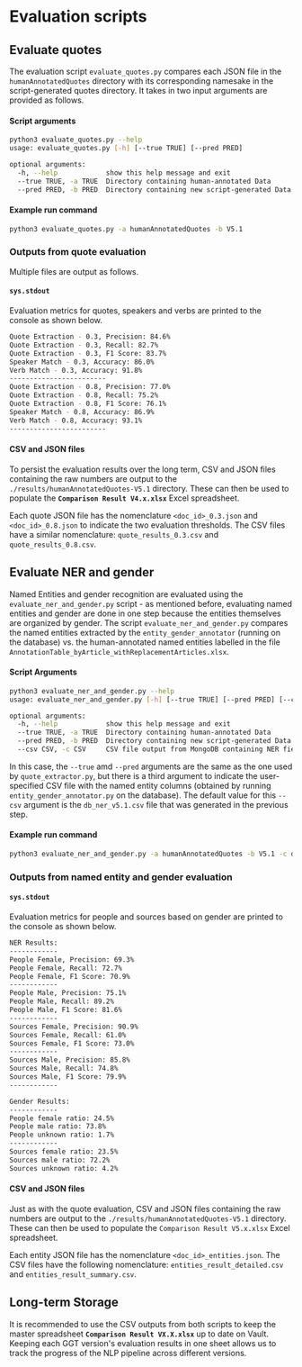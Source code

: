 # Evaluation scripts

## Evaluate quotes
The evaluation script `evaluate_quotes.py` compares each JSON file in the `humanAnnotatedQuotes` directory with its corresponding namesake in the script-generated quotes directory. It takes in two input arguments are provided as follows.

#### Script arguments
```sh
python3 evaluate_quotes.py --help
usage: evaluate_quotes.py [-h] [--true TRUE] [--pred PRED]

optional arguments:
  -h, --help            show this help message and exit
  --true TRUE, -a TRUE  Directory containing human-annotated Data
  --pred PRED, -b PRED  Directory containing new script-generated Data
```

#### Example run command
```sh
python3 evaluate_quotes.py -a humanAnnotatedQuotes -b V5.1
```
### Outputs from quote evaluation
Multiple files are output as follows.

#### `sys.stdout`
Evaluation metrics for quotes, speakers and verbs are printed to the console as shown below.
```sh
Quote Extraction - 0.3, Precision: 84.6%
Quote Extraction - 0.3, Recall: 82.7%
Quote Extraction - 0.3, F1 Score: 83.7%
Speaker Match - 0.3, Accuracy: 86.0%
Verb Match - 0.3, Accuracy: 91.8%
------------------------
Quote Extraction - 0.8, Precision: 77.0%
Quote Extraction - 0.8, Recall: 75.2%
Quote Extraction - 0.8, F1 Score: 76.1%
Speaker Match - 0.8, Accuracy: 86.9%
Verb Match - 0.8, Accuracy: 93.1%
------------------------
```

#### CSV and JSON files
To persist the evaluation results over the long term, CSV and JSON files containing the raw numbers are output to the `./results/humanAnnotatedQuotes-V5.1` directory. These can then be used to populate the **`Comparison Result V4.x.xlsx`** Excel spreadsheet.

Each quote JSON file has the nomenclature `<doc_id>_0.3.json` and `<doc_id>_0.8.json` to indicate the two evaluation thresholds. The CSV files have a similar nomenclature: `quote_results_0.3.csv` and `quote_results_0.8.csv`. 


## Evaluate NER and gender
Named Entities and gender recognition are evaluated using the `evaluate_ner_and_gender.py` script - as mentioned before, evaluating named entities and gender are done in one step because the entities themselves are organized by gender. The script `evaluate_ner_and_gender.py`  compares the named entities extracted by the `entity_gender_annotator` (running on the database) vs. the human-annotated named entities labelled in the file `AnnotationTable_byArticle_withReplacementArticles.xlsx`.

#### Script Arguments
```sh
python3 evaluate_ner_and_gender.py --help
usage: evaluate_ner_and_gender.py [-h] [--true TRUE] [--pred PRED] [--csv CSV]

optional arguments:
  -h, --help            show this help message and exit
  --true TRUE, -a TRUE  Directory containing human-annotated Data
  --pred PRED, -b PRED  Directory containing new script-generated Data
  --csv CSV, -c CSV     CSV file output from MongoDB containing NER fields
```
In this case, the `--true` amd `--pred` arguments are the same as the one used by `quote_extractor.py`, but there is a third argument to indicate the user-specified CSV file with the named entity columns (obtained by running `entity_gender_annotator.py` on the database). The default value for this `--csv` argument is the `db_ner_v5.1.csv` file that was generated in the previous step.

#### Example run command
```sh
python3 evaluate_ner_and_gender.py -a humanAnnotatedQuotes -b V5.1 -c db_ner_v5.1.csv
```

### Outputs from named entity and gender evaluation

#### `sys.stdout`
Evaluation metrics for people and sources based on gender are printed to the console as shown below.

```sh
NER Results:
------------
People Female, Precision: 69.3%
People Female, Recall: 72.7%
People Female, F1 Score: 70.9%
------------
People Male, Precision: 75.1%
People Male, Recall: 89.2%
People Male, F1 Score: 81.6%
------------
Sources Female, Precision: 90.9%
Sources Female, Recall: 61.0%
Sources Female, F1 Score: 73.0%
------------
Sources Male, Precision: 85.8%
Sources Male, Recall: 74.8%
Sources Male, F1 Score: 79.9%
------------

Gender Results:
------------
People female ratio: 24.5%
People male ratio: 73.8%
People unknown ratio: 1.7%
------------
Sources female ratio: 23.5%
Sources male ratio: 72.2%
Sources unknown ratio: 4.2%

```

#### CSV and JSON files
Just as with the quote evaluation, CSV and JSON files containing the raw numbers are output to the `./results/humanAnnotatedQuotes-V5.1` directory. These can then be used to populate the `Comparison Result V5.x.xlsx` Excel spreadsheet.

Each entity JSON file has the nomenclature `<doc_id>_entities.json`. The CSV files have the following nomenclature: `entities_result_detailed.csv` and `entities_result_summary.csv`.

## Long-term Storage
It is recommended to use the CSV outputs from both scripts to keep the master spreadsheet **`Comparison Result VX.X.xlsx`** up to date on Vault. Keeping each GGT version's evaluation results in one sheet allows us to track the progress of the NLP pipeline across different versions.
